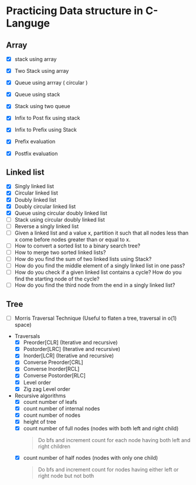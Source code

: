 # Practicing Data structure in C-Languge

## Array
- [x] stack using array
- [x] Two Stack using array
- [x] Queue using arrray ( circular )
- [x] Queue using  stack
- [x] Stack using two queue
- [x] Infix to Post fix using stack
- [x] Infix to Prefix using Stack 
- [x] Prefix evaluation
- [x] Postfix evaluation


## Linked list
- [x] Singly linked list
- [x] Circular linked list
- [x] Doubly linked list
- [x] Doubly circular linked list
- [x] Queue using circular doubly linked list
- [ ] Stack using circular doubly linked list
- [ ] Reverse a singly linked list
- [ ] Given a linked list and a value x, partition it such that all nodes less than x come before nodes greater than or equal to x.
- [ ] How to convert a sorted list to a binary search tree?
- [ ] How to merge two sorted linked lists?
- [ ] How do you find the sum of two linked lists using Stack?
- [ ] How do you find the middle element of a singly linked list in one pass?
- [ ] How do you check if a given linked list contains a cycle? How do you find the starting node of the cycle?
- [ ] How do you find the third node from the end in a singly linked list? 

## Tree
- [ ] Morris Traversal Technique (Useful to flaten a tree, traversal in o(1) space) 
- Traversals 
    - [x] Preorder[CLR] (Iterative and recursive)
    - [x] Postorder[LRC] (Iterative and recursive)
    - [x] Inorder[LCR] (Iterative and recursive)
    - [x] Converse Preorder[CRL]
    - [x] Converse Inorder[RCL]
    - [x] Converse Postorder[RLC]
    - [x] Level order
    - [x] Zig zag Level order
- Recursive algorithms
  - [x] count number of leafs
  - [x] count number of internal nodes
  - [x] count number of nodes
  - [x] height of tree
  - [x] count number of full nodes (nodes with both left and right child)
    > Do bfs and increment count for each node having both left and right children
  - [x] count number of half nodes (nodes with only one child)
    > Do bfs and increment count for nodes having either left or right node but not both